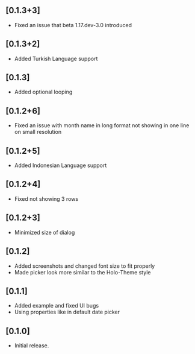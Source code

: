 ## [0.1.3+3]
* Fixed an issue that beta 1.17.dev-3.0 introduced

## [0.1.3+2]
* Added Turkish Language support

## [0.1.3]
* Added optional looping

## [0.1.2+6]
* Fixed an issue with month name in long format not showing in one line on small resolution

## [0.1.2+5]
* Added Indonesian Language support

## [0.1.2+4]
* Fixed not showing 3 rows

## [0.1.2+3]
* Minimized size of dialog

## [0.1.2]

* Added screenshots and changed font size to fit properly
* Made picker look more similar to the Holo-Theme style

## [0.1.1]

* Added example and fixed UI bugs
* Using properties like in default date picker

## [0.1.0]

* Initial release.
